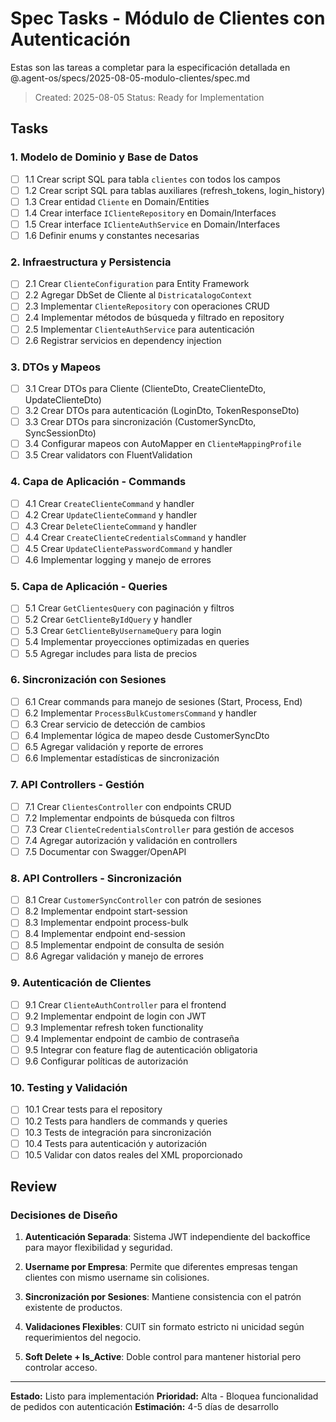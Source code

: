 # Spec Tasks - Módulo de Clientes con Autenticación

Estas son las tareas a completar para la especificación detallada en @.agent-os/specs/2025-08-05-modulo-clientes/spec.md

> Created: 2025-08-05
> Status: Ready for Implementation

## Tasks

### 1. Modelo de Dominio y Base de Datos
- [ ] 1.1 Crear script SQL para tabla `clientes` con todos los campos
- [ ] 1.2 Crear script SQL para tablas auxiliares (refresh_tokens, login_history)
- [ ] 1.3 Crear entidad `Cliente` en Domain/Entities
- [ ] 1.4 Crear interface `IClienteRepository` en Domain/Interfaces
- [ ] 1.5 Crear interface `IClienteAuthService` en Domain/Interfaces
- [ ] 1.6 Definir enums y constantes necesarias

### 2. Infraestructura y Persistencia
- [ ] 2.1 Crear `ClienteConfiguration` para Entity Framework
- [ ] 2.2 Agregar DbSet de Cliente al `DistricatalogoContext`
- [ ] 2.3 Implementar `ClienteRepository` con operaciones CRUD
- [ ] 2.4 Implementar métodos de búsqueda y filtrado en repository
- [ ] 2.5 Implementar `ClienteAuthService` para autenticación
- [ ] 2.6 Registrar servicios en dependency injection

### 3. DTOs y Mapeos
- [ ] 3.1 Crear DTOs para Cliente (ClienteDto, CreateClienteDto, UpdateClienteDto)
- [ ] 3.2 Crear DTOs para autenticación (LoginDto, TokenResponseDto)
- [ ] 3.3 Crear DTOs para sincronización (CustomerSyncDto, SyncSessionDto)
- [ ] 3.4 Configurar mapeos con AutoMapper en `ClienteMappingProfile`
- [ ] 3.5 Crear validators con FluentValidation

### 4. Capa de Aplicación - Commands
- [ ] 4.1 Crear `CreateClienteCommand` y handler
- [ ] 4.2 Crear `UpdateClienteCommand` y handler
- [ ] 4.3 Crear `DeleteClienteCommand` y handler
- [ ] 4.4 Crear `CreateClienteCredentialsCommand` y handler
- [ ] 4.5 Crear `UpdateClientePasswordCommand` y handler
- [ ] 4.6 Implementar logging y manejo de errores

### 5. Capa de Aplicación - Queries
- [ ] 5.1 Crear `GetClientesQuery` con paginación y filtros
- [ ] 5.2 Crear `GetClienteByIdQuery` y handler
- [ ] 5.3 Crear `GetClienteByUsernameQuery` para login
- [ ] 5.4 Implementar proyecciones optimizadas en queries
- [ ] 5.5 Agregar includes para lista de precios

### 6. Sincronización con Sesiones
- [ ] 6.1 Crear commands para manejo de sesiones (Start, Process, End)
- [ ] 6.2 Implementar `ProcessBulkCustomersCommand` y handler
- [ ] 6.3 Crear servicio de detección de cambios
- [ ] 6.4 Implementar lógica de mapeo desde CustomerSyncDto
- [ ] 6.5 Agregar validación y reporte de errores
- [ ] 6.6 Implementar estadísticas de sincronización

### 7. API Controllers - Gestión
- [ ] 7.1 Crear `ClientesController` con endpoints CRUD
- [ ] 7.2 Implementar endpoints de búsqueda con filtros
- [ ] 7.3 Crear `ClienteCredentialsController` para gestión de accesos
- [ ] 7.4 Agregar autorización y validación en controllers
- [ ] 7.5 Documentar con Swagger/OpenAPI

### 8. API Controllers - Sincronización
- [ ] 8.1 Crear `CustomerSyncController` con patrón de sesiones
- [ ] 8.2 Implementar endpoint start-session
- [ ] 8.3 Implementar endpoint process-bulk
- [ ] 8.4 Implementar endpoint end-session
- [ ] 8.5 Implementar endpoint de consulta de sesión
- [ ] 8.6 Agregar validación y manejo de errores

### 9. Autenticación de Clientes
- [ ] 9.1 Crear `ClienteAuthController` para el frontend
- [ ] 9.2 Implementar endpoint de login con JWT
- [ ] 9.3 Implementar refresh token functionality
- [ ] 9.4 Implementar endpoint de cambio de contraseña
- [ ] 9.5 Integrar con feature flag de autenticación obligatoria
- [ ] 9.6 Configurar políticas de autorización

### 10. Testing y Validación
- [ ] 10.1 Crear tests para el repository
- [ ] 10.2 Tests para handlers de commands y queries
- [ ] 10.3 Tests de integración para sincronización
- [ ] 10.4 Tests para autenticación y autorización
- [ ] 10.5 Validar con datos reales del XML proporcionado

## Review

### Decisiones de Diseño

1. **Autenticación Separada**: Sistema JWT independiente del backoffice para mayor flexibilidad y seguridad.

2. **Username por Empresa**: Permite que diferentes empresas tengan clientes con mismo username sin colisiones.

3. **Sincronización por Sesiones**: Mantiene consistencia con el patrón existente de productos.

4. **Validaciones Flexibles**: CUIT sin formato estricto ni unicidad según requerimientos del negocio.

5. **Soft Delete + Is_Active**: Doble control para mantener historial pero controlar acceso.

---

**Estado:** Listo para implementación
**Prioridad:** Alta - Bloquea funcionalidad de pedidos con autenticación
**Estimación:** 4-5 días de desarrollo